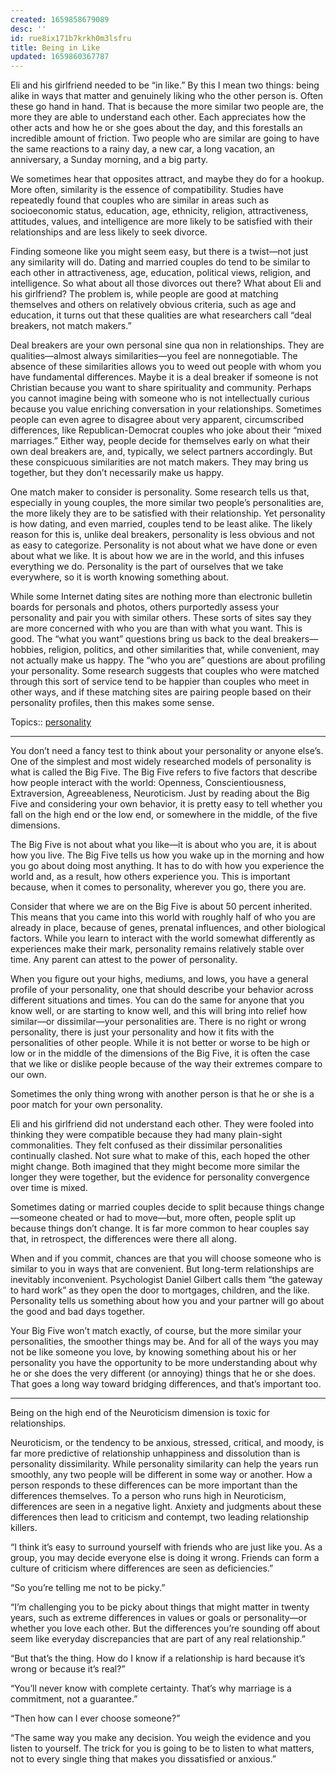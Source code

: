 ```yaml
---
created: 1659858679089
desc: ''
id: rue8ix171b7krkh0m3lsfru
title: Being in Like
updated: 1659860367787
---
```

   
Eli and his girlfriend needed to be “in like.” By this I mean two things: being alike in ways that matter and genuinely liking who the other person is. Often these go hand in hand. That is because the more similar two people are, the more they are able to understand each other. Each appreciates how the other acts and how he or she goes about the day, and this forestalls an incredible amount of friction. Two people who are similar are going to have the same reactions to a rainy day, a new car, a long vacation, an anniversary, a Sunday morning, and a big party.   
   
We sometimes hear that opposites attract, and maybe they do for a hookup. More often, similarity is the essence of compatibility. Studies have repeatedly found that couples who are similar in areas such as socioeconomic status, education, age, ethnicity, religion, attractiveness, attitudes, values, and intelligence are more likely to be satisfied with their relationships and are less likely to seek divorce.   
   
Finding someone like you might seem easy, but there is a twist—not just any similarity will do. Dating and married couples do tend to be similar to each other in attractiveness, age, education, political views, religion, and intelligence. So what about all those divorces out there? What about Eli and his girlfriend? The problem is, while people are good at matching themselves and others on relatively obvious criteria, such as age and education, it turns out that these qualities are what researchers call “deal breakers, not match makers.”   
   
Deal breakers are your own personal sine qua non in relationships. They are qualities—almost always similarities—you feel are nonnegotiable. The absence of these similarities allows you to weed out people with whom you have fundamental differences. Maybe it is a deal breaker if someone is not Christian because you want to share spirituality and community. Perhaps you cannot imagine being with someone who is not intellectually curious because you value enriching conversation in your relationships. Sometimes people can even agree to disagree about very apparent, circumscribed differences, like Republican-Democrat couples who joke about their “mixed marriages.” Either way, people decide for themselves early on what their own deal breakers are, and, typically, we select partners accordingly. But these conspicuous similarities are not match makers. They may bring us together, but they don’t necessarily make us happy.   
   
One match maker to consider is personality. Some research tells us that, especially in young couples, the more similar two people’s personalities are, the more likely they are to be satisfied with their relationship. Yet personality is how dating, and even married, couples tend to be least alike. The likely reason for this is, unlike deal breakers, personality is less obvious and not as easy to categorize. Personality is not about what we have done or even about what we like. It is about how we are in the world, and this infuses everything we do. Personality is the part of ourselves that we take everywhere, so it is worth knowing something about.   
   
While some Internet dating sites are nothing more than electronic bulletin boards for personals and photos, others purportedly assess your personality and pair you with similar others. These sorts of sites say they are more concerned with who you are than with what you want. This is good. The “what you want” questions bring us back to the deal breakers—hobbies, religion, politics, and other similarities that, while convenient, may not actually make us happy. The “who you are” questions are about profiling your personality. Some research suggests that couples who were matched through this sort of service tend to be happier than couples who meet in other ways, and if these matching sites are pairing people based on their personality profiles, then this makes some sense.   
   
   
   
Topics::  [personality](../topics/personality.md)   
   
   
---   
   
You don’t need a fancy test to think about your personality or anyone else’s. One of the simplest and most widely researched models of personality is what is called the Big Five. The Big Five refers to five factors that describe how people interact with the world: Openness, Conscientiousness, Extraversion, Agreeableness, Neuroticism. Just by reading about the Big Five and considering your own behavior, it is pretty easy to tell whether you fall on the high end or the low end, or somewhere in the middle, of the five dimensions.   
   
The Big Five is not about what you like—it is about who you are, it is about how you live. The Big Five tells us how you wake up in the morning and how you go about doing most anything. It has to do with how you experience the world and, as a result, how others experience you. This is important because, when it comes to personality, wherever you go, there you are.   
   
Consider that where we are on the Big Five is about 50 percent inherited. This means that you came into this world with roughly half of who you are already in place, because of genes, prenatal influences, and other biological factors. While you learn to interact with the world somewhat differently as experiences make their mark, personality remains relatively stable over time. Any parent can attest to the power of personality.   
   
When you figure out your highs, mediums, and lows, you have a general profile of your personality, one that should describe your behavior across different situations and times. You can do the same for anyone that you know well, or are starting to know well, and this will bring into relief how similar—or dissimilar—your personalities are. There is no right or wrong personality, there is just your personality and how it fits with the personalities of other people. While it is not better or worse to be high or low or in the middle of the dimensions of the Big Five, it is often the case that we like or dislike people because of the way their extremes compare to our own.

   
   
Sometimes the only thing wrong with another person is that he or she is a poor match for your own personality.   
   
Eli and his girlfriend did not understand each other. They were fooled into thinking they were compatible because they had many plain-sight commonalities. They felt confused as their dissimilar personalities continually clashed. Not sure what to make of this, each hoped the other might change. Both imagined that they might become more similar the longer they were together, but the evidence for personality convergence over time is mixed.   
   
Sometimes dating or married couples decide to split because things change—someone cheated or had to move—but, more often, people split up because things don’t change. It is far more common to hear couples say that, in retrospect, the differences were there all along.   
   
When and if you commit, chances are that you will choose someone who is similar to you in ways that are convenient. But long-term relationships are inevitably inconvenient. Psychologist Daniel Gilbert calls them “the gateway to hard work” as they open the door to mortgages, children, and the like. Personality tells us something about how you and your partner will go about the good and bad days together.   
   
Your Big Five won’t match exactly, of course, but the more similar your personalities, the smoother things may be. And for all of the ways you may not be like someone you love, by knowing something about his or her personality you have the opportunity to be more understanding about why he or she does the very different (or annoying) things that he or she does. That goes a long way toward bridging differences, and that’s important too.   
   
   
---   
   
Being on the high end of the Neuroticism dimension is toxic for relationships.   
   
Neuroticism, or the tendency to be anxious, stressed, critical, and moody, is far more predictive of relationship unhappiness and dissolution than is personality dissimilarity. While personality similarity can help the years run smoothly, any two people will be different in some way or another. How a person responds to these differences can be more important than the differences themselves. To a person who runs high in Neuroticism, differences are seen in a negative light. Anxiety and judgments about these differences then lead to criticism and contempt, two leading relationship killers.   
   
“I think it’s easy to surround yourself with friends who are just like you. As a group, you may decide everyone else is doing it wrong. Friends can form a culture of criticism where differences are seen as deficiencies.”   
   
“So you’re telling me not to be picky.”   
   
“I’m challenging you to be picky about things that might matter in twenty years, such as extreme differences in values or goals or personality—or whether you love each other. But the differences you’re sounding off about seem like everyday discrepancies that are part of any real relationship.”   
   
“But that’s the thing. How do I know if a relationship is hard because it’s wrong or because it’s real?”   
   
“You’ll never know with complete certainty. That’s why marriage is a commitment, not a guarantee.”   
   
“Then how can I ever choose someone?”   
   
“The same way you make any decision. You weigh the evidence and you listen to yourself. The trick for you is going to be to listen to what matters, not to every single thing that makes you dissatisfied or anxious.”